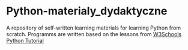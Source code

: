 # Python-materialy_dydaktyczne
A repository of self-written learning materials for learning Python from scratch. Programms are written based on the lessons from [W3Schools Python Tutorial](https://www.w3schools.com/python/default.asp)
